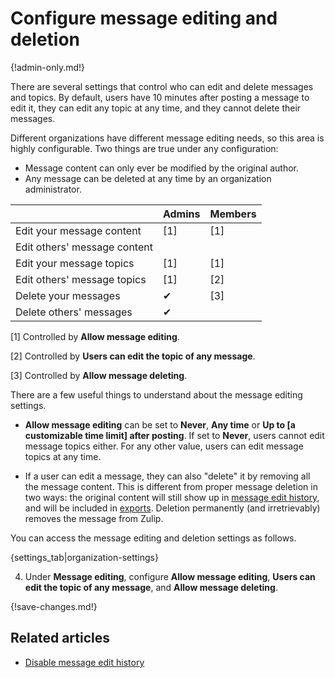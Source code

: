 # Configure message editing and deletion

{!admin-only.md!}

There are several settings that control who can edit and delete messages and
topics. By default, users have 10 minutes after posting a message to edit
it, they can edit any topic at any time, and they cannot delete their
messages.

Different organizations have different message editing needs, so this area
is highly configurable. Two things are true under any configuration:

* Message content can only ever be modified by the original author.
* Any message can be deleted at any time by an organization administrator.

|                              | Admins   | Members  |
|---                           |---       |---       |
| Edit your message content    | [1]      | [1]      |
| Edit others' message content |          |          |
| Edit your message topics     | [1]      | [1]      |
| Edit others' message topics  | [1]      | [2]      |
| Delete your messages         | &#10004; | [3]      |
| Delete others' messages      | &#10004; |          |

[1] Controlled by **Allow message editing**.

[2] Controlled by **Users can edit the topic of any message**.

[3] Controlled by **Allow message deleting**.

There are a few useful things to understand about the message editing
settings.

* **Allow message editing** can be set to **Never**, **Any time** or
  **Up to [a customizable time limit] after posting**. If set to **Never**,
  users cannot edit message topics either. For any other value, users can
  edit message topics at any time.

* If a user can edit a message, they can also "delete" it by removing all
  the message content. This is different from proper message deletion in two
  ways: the original content will still show up in
  [message edit history](view-a-messages-edit-history), and will be included
  in [exports](import-or-export-a-zulip-organization). Deletion
  permanently (and irretrievably) removes the message from Zulip.

You can access the message editing and deletion settings as follows.

{settings_tab|organization-settings}

4. Under **Message editing**, configure **Allow message editing**,
   **Users can edit the topic of any message**, and **Allow message deleting**.

{!save-changes.md!}

## Related articles

* [Disable message edit history](/help/disable-message-edit-history)

